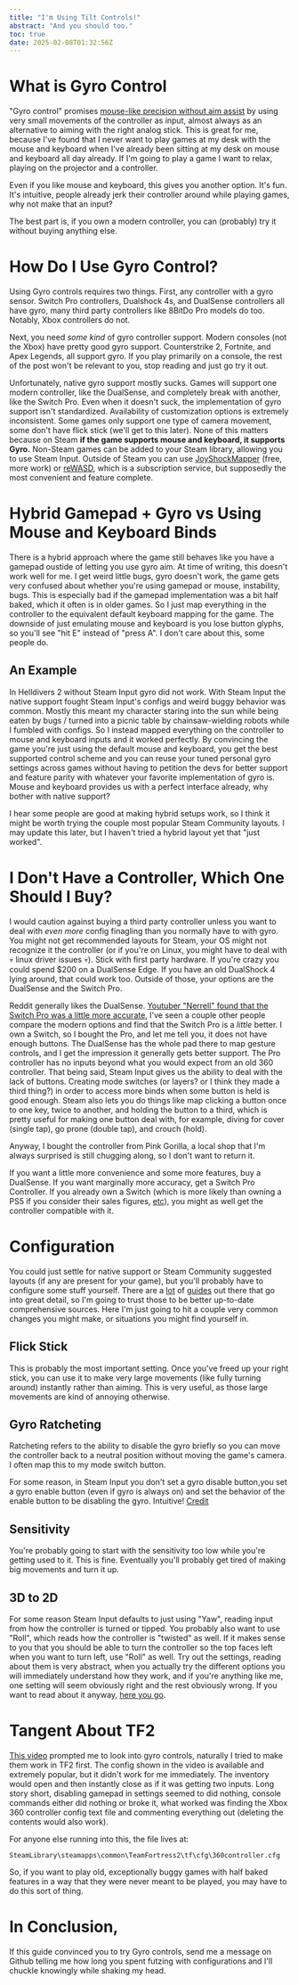 ```yaml
---
title: "I'm Using Tilt Controls!"
abstract: "And you should too."
toc: true
date: 2025-02-08T01:32:56Z
---
```


# What is Gyro Control 

"Gyro control" promises [mouse-like precision without aim assist](https://www.youtube.com/watch?v=krQ_ggZcN1Q) by using very small movements of the controller as input, almost always as an alternative to aiming with the right analog stick. This is great for me, because I've found that I never want to play games at my desk with the mouse and keyboard when I've already been sitting at my desk on mouse and keyboard all day already. If I'm going to play a game I want to relax, playing on the projector and a controller.

Even if you like mouse and keyboard, this gives you another option. It's fun. It's intuitive, people already jerk their controller around while playing games, why not make that an input?

The best part is, if you own a modern controller, you can (probably) try it without buying anything else.

# How Do I Use Gyro Control?

Using Gyro controls requires two things. First, any controller with a gyro sensor. Switch Pro controllers, Dualshock 4s, and DualSense controllers all have gyro, many third party controllers like 8BitDo Pro models do too. Notably, Xbox controllers do not.

Next, you need *some kind* of gyro controller support. Modern consoles (not the Xbox) have pretty good gyro support. Counterstrike 2, Fortnite, and Apex Legends, all support gyro. If you play primarily on a console, the rest of the post won't be relevant to you, stop reading and just go try it out. 

Unfortunately, native gyro support mostly sucks. Games will support one modern controller, like the DualSense, and completely break with another, like the Switch Pro. Even when it doesn't suck, the implementation of gyro support isn't standardized. Availability of customization options is extremely inconsistent. Some games only support one type of camera movement, some don't have flick stick (we'll get to this later). None of this matters because on Steam **if the game supports mouse and keyboard, it supports Gyro.** Non-Steam games can be added to your Steam library, allowing you to use Steam Input. Outside of Steam you can use [JoyShockMapper](https://github.com/Electronicks/JoyShockMapper) (free, more work) or [reWASD](https://www.rewasd.com/releases/release-5.3.0), which is a subscription service, but supposedly the most convenient and feature complete.

# Hybrid Gamepad + Gyro vs Using Mouse and Keyboard Binds

There is a hybrid approach where the game still behaves like you have a gamepad oustide of letting you use gyro aim. At time of writing, this doesn't work well for me. I get weird little bugs, gyro doesn't work, the game gets very confused about whether you're using gamepad or mouse, instability, bugs. This is especially bad if the gamepad implementation was a bit half baked, which it often is in older games. So I just map everything in the controller to the equivalent default keyboard mapping for the game. The downside of just emulating mouse and keyboard is you lose button glyphs, so you'll see "hit E" instead of "press A". I don't care about this, some people do.

## An Example

In Helldivers 2 without Steam Input gyro did not work. With Steam Input the native support fought Steam Input's configs and weird buggy behavior was common. Mostly this meant my character staring into the sun while being eaten by bugs / turned into a picnic table by chainsaw-wielding robots while I fumbled with configs. So I instead mapped everything on the controller to mouse and keyboard inputs and it worked perfectly. By convincing the game you're just using the default mouse and keyboard, you get the best supported control scheme and you can reuse your tuned personal gyro settings across games without having to petition the devs for better support and feature parity with whatever your favorite implementation of gyro is. Mouse and keyboard provides us with a perfect interface already, why bother with native support?

I hear some people are good at making hybrid setups work, so I think it might be worth trying the couple most popular Steam Community layouts. I may update this later, but I haven't tried a hybrid layout yet that "just worked".

# I Don't Have a Controller, Which One Should I Buy?

I would caution against buying a third party controller unless you want to deal with *even more* config finagling than you normally have to with gyro. You might not get recommended layouts for Steam, your OS might not recognize it the controller (or if you're on Linux, you might have to deal with 💀 linux driver issues 💀). Stick with first party hardware. If you're crazy you could spend $200 on a DualSense Edge. If you have an old DualShock 4 lying around, that could work too. Outside of those, your options are the DualSense and the Switch Pro.

Reddit generally likes the DualSense. [Youtuber "Nerrell" found that the Switch Pro was a little more accurate](https://youtu.be/CenJLOTGxLc?si=jUzV9cW4qZuQj_7o&t=946), I've seen a couple other people compare the modern options and find that the Switch Pro is a *little* better. I own a Switch, so I bought the Pro, and let me tell you, it does not have enough buttons. The DualSense has the whole pad there to map gesture controls, and I get the impression it generally gets better support. The Pro controller has no inputs beyond what you would expect from an old 360 controller. That being said, Steam Input gives us the ability to deal with the lack of buttons. Creating mode switches (or layers? or I think they made a third thing?) in order to access more binds when some button is held is good enough. Steam also lets you do things like map clicking a button once to one key, twice to another, and holding the button to a third, which is pretty useful for making one button deal with, for example, diving for cover (single tap), go prone (double tap), and crouch (hold).

Anyway, I bought the controller from Pink Gorilla, a local shop that I'm always surprised is still chugging along, so I don't want to return it.

If you want a little more convenience and some more features, buy a DualSense. If you want marginally more accuracy, get a Switch Pro Controller. If you already own a Switch (which is more likely than owning a PS5 if you consider their sales figures, [etc](https://www.youtube.com/watch?v=UtG11pmBe3U)), you might as well get the controller compatible with it.

# Configuration

You could just settle for native support or Steam Community suggested layouts (if any are present for your game), but you'll probably have to configure some stuff yourself. There are a [lot](https://www.reddit.com/r/GyroGaming/comments/198wq0y/new_to_gyro_gaming_start_here_gyro_beginners_guide/) of [guides](https://www.youtube.com/watch?v=D0uSfda_-Rc) out there that go into great detail, so I'm going to trust those to be better up-to-date comprehensive sources. Here I'm just going to hit a couple very common changes you might make, or situations you might find yourself in.

## Flick Stick

This is probably the most important setting. Once you've freed up your right stick, you can use it to make very large movements (like fully turning around) instantly rather than aiming. This is very useful, as those large movements are kind of annoying otherwise. 

## Gyro Ratcheting

Ratcheting refers to the ability to disable the gyro briefly so you can move the controller back to a neutral position without moving the game's camera. I often map this to my mode switch button.

For some reason, in Steam Input you don't set a gyro disable button,you set a gyro enable button (even if gyro is always on) and set the behavior of the enable button to be disabling the gyro. Intuitive! [Credit](https://www.reddit.com/r/GyroGaming/comments/ug54tk/comment/i6xgli4/?utm_source=share&utm_medium=web3x&utm_name=web3xcss&utm_term=1&utm_content=share_button)

## Sensitivity

You're probably going to start with the sensitivity too low while you're getting used to it. This is fine. Eventually you'll probably get tired of making big movements and turn it up.

## 3D to 2D

For some reason Steam Input defaults to just using "Yaw", reading input from how the controller is turned or tipped. You probably also want to use "Roll", which reads how the controller is "twisted" as well. If it makes sense to you that you should be able to turn the controller so the top faces left when you want to turn left, use "Roll" as well. Try out the settings, reading about them is very abstract, when you actually try the different options you will immediately understand how they work, and if you're anything like me, one setting will seem obviously right and the rest obviously wrong. If you want to read about it anyway, [here you go](http://gyrowiki.jibbsmart.com/blog:player-space-gyro-and-alternatives-explained).

# Tangent About TF2
[This video](https://youtu.be/PJIqEX93vL8?si=sOfHWUPpjs1eLp4c) prompted me to look into gyro controls, naturally I tried to make them work in TF2 first. The config shown in the video is available and extremely popular, but it didn't work for me immediately. The inventory would open and then instantly close as if it was getting two inputs. Long story short, disabling gamepad in settings seemed to did nothing, console commands either did nothing or broke it, what worked was finding the Xbox 360 controller config text file and commenting everything out (deleting the contents would also work). 

For anyone else running into this, the file lives at:

`SteamLibrary\steamapps\common\TeamFortress2\tf\cfg\360controller.cfg`

So, if you want to play old, exceptionally buggy games with half baked features in a way that they were never meant to be played, you may have to do this sort of thing.

# In Conclusion,

If this guide convinced you to try Gyro controls, send me a message on Github telling me how long you spent futzing with configurations and I'll chuckle knowingly while shaking my head.